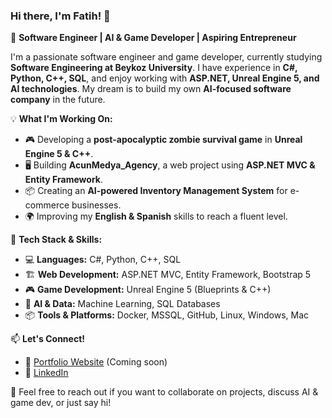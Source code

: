 ### Hi there, I'm Fatih! 👋

🚀 **Software Engineer | AI & Game Developer | Aspiring Entrepreneur**

I'm a passionate software engineer and game developer, currently studying **Software Engineering at Beykoz University**. I have experience in **C#, Python, C++, SQL**, and enjoy working with **ASP.NET, Unreal Engine 5, and AI technologies**. My dream is to build my own **AI-focused software company** in the future.

💡 **What I'm Working On:**
- 🎮 Developing a **post-apocalyptic zombie survival game** in **Unreal Engine 5 & C++**.
- 🖥️ Building **AcunMedya_Agency**, a web project using **ASP.NET MVC & Entity Framework**.
- 📦 Creating an **AI-powered Inventory Management System** for e-commerce businesses.
- 🌍 Improving my **English & Spanish** skills to reach a fluent level.

📌 **Tech Stack & Skills:**
- 💻 **Languages:** C#, Python, C++, SQL
- 🏗️ **Web Development:** ASP.NET MVC, Entity Framework, Bootstrap 5
- 🎮 **Game Development:** Unreal Engine 5 (Blueprints & C++)
- 🧠 **AI & Data:** Machine Learning, SQL Databases
- 📦 **Tools & Platforms:** Docker, MSSQL, GitHub, Linux, Windows, Mac

📫 **Let's Connect!**
- 🔗 [Portfolio Website](#) (Coming soon)
- 🔗 [LinkedIn]([https://linkedin.com/in/yourprofile](https://www.linkedin.com/in/fatih-serbest-a21425223/))

💬 Feel free to reach out if you want to collaborate on projects, discuss AI & game dev, or just say hi!
